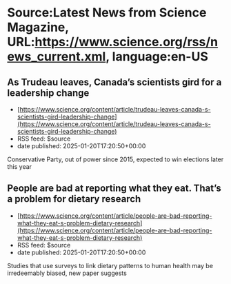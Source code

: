 # Source:Latest News from Science Magazine, URL:https://www.science.org/rss/news_current.xml, language:en-US

## As Trudeau leaves, Canada’s scientists gird for a leadership change
 - [https://www.science.org/content/article/trudeau-leaves-canada-s-scientists-gird-leadership-change](https://www.science.org/content/article/trudeau-leaves-canada-s-scientists-gird-leadership-change)
 - RSS feed: $source
 - date published: 2025-01-20T17:20:50+00:00

Conservative Party, out of power since 2015, expected to win elections later this year

## People are bad at reporting what they eat. That’s a problem for dietary research
 - [https://www.science.org/content/article/people-are-bad-reporting-what-they-eat-s-problem-dietary-research](https://www.science.org/content/article/people-are-bad-reporting-what-they-eat-s-problem-dietary-research)
 - RSS feed: $source
 - date published: 2025-01-20T17:20:50+00:00

Studies that use surveys to link dietary patterns to human health may be irredeemably biased, new paper suggests

